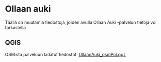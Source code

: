 # Ollaan auki

Täällä on muutamia tiedostoja, joiden avulla Ollaan Auki -palvelun tietoja voi tarkastella

## QGIS

OSM:sta palveluun ladatut tiedostot: [OllaanAuki_osmPoI.qgz](OllaanAuki_osmPoI.qgz)

